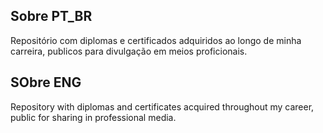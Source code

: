 ## Sobre PT_BR
Repositório com diplomas e certificados adquiridos ao longo de minha carreira, 
publicos para divulgação em meios proficionais. 

## SObre ENG
Repository with diplomas and certificates acquired throughout my career,
public for sharing in professional media.
